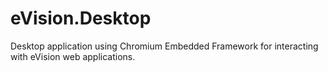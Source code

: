 eVision.Desktop
===============

Desktop application using Chromium Embedded Framework for interacting with eVision web applications.
